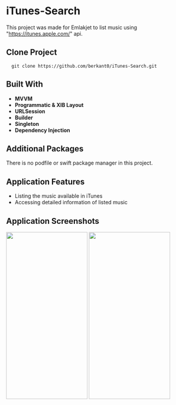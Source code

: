 # iTunes-Search

This project was made for Emlakjet to list music using "https://itunes.apple.com/" api.

## Clone Project
```cli 
  git clone https://github.com/berkant0/iTunes-Search.git
```
    
## Built With

- **MVVM**
- **Programmatic & XIB Layout**
- **URLSession**
- **Builder**
- **Singleton**
- **Dependency Injection**

## Additional Packages 

There is no podfile or swift package manager in this project.
  
## Application Features

- Listing the music available in iTunes
- Accessing detailed information of listed music

## Application Screenshots
<span>
  <img src= "https://github-production-user-asset-6210df.s3.amazonaws.com/55629683/256997460-03326261-8449-426f-a85a-9bfbc7dfba3d.png" height="450" width="220"/>
  <img src= "https://github-production-user-asset-6210df.s3.amazonaws.com/55629683/256997457-fe4ec708-025b-4045-918e-2bd7f356e737.png" height="450" width="220"/>
</span>
